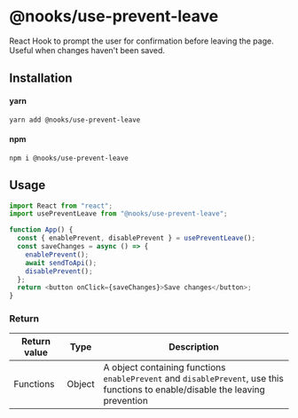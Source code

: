 # @nooks/use-prevent-leave

React Hook to prompt the user for confirmation before leaving the page. Useful when changes haven't been saved.

## Installation

#### yarn

`yarn add @nooks/use-prevent-leave`

#### npm

`npm i @nooks/use-prevent-leave`

## Usage

```js
import React from "react";
import usePreventLeave from "@nooks/use-prevent-leave";

function App() {
  const { enablePrevent, disablePrevent } = usePreventLeave();
  const saveChanges = async () => {
    enablePrevent();
    await sendToApi();
    disablePrevent();
  };
  return <button onClick={saveChanges}>Save changes</button>;
}
```

### Return

| Return value | Type   | Description                                                                                                                     |
| ------------ | ------ | ------------------------------------------------------------------------------------------------------------------------------- |
| Functions    | Object | A object containing functions `enablePrevent` and `disablePrevent`, use this functions to enable/disable the leaving prevention |
